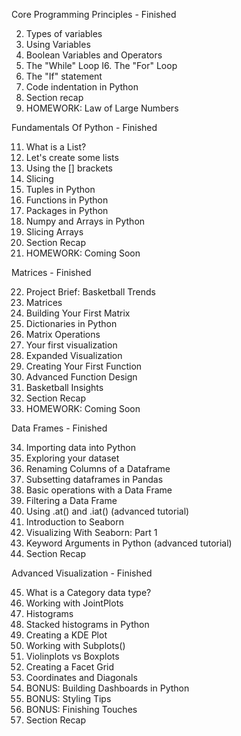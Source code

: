Core Programming Principles - Finished
 
2. Types of variables
3. Using Variables
4. Boolean Variables and Operators
5. The "While" Loop
I6. The "For" Loop
7. The "If" statement
8. Code indentation in Python
9. Section recap
10. HOMEWORK: Law of Large Numbers

Fundamentals Of Python - Finished
 
11. What is a List?
12. Let's create some lists
13. Using the [] brackets
14. Slicing
15. Tuples in Python
16. Functions in Python
17. Packages in Python
18. Numpy and Arrays in Python
19. Slicing Arrays
20. Section Recap
21. HOMEWORK: Coming Soon 
 
Matrices - Finished
 
22. Project Brief: Basketball Trends
23. Matrices
24. Building Your First Matrix
25. Dictionaries in Python
26. Matrix Operations
27. Your first visualization
28. Expanded Visualization
29. Creating Your First Function
30. Advanced Function Design
31. Basketball Insights
32. Section Recap
33. HOMEWORK: Coming Soon 

Data Frames - Finished
 
34. Importing data into Python
35. Exploring your dataset
36. Renaming Columns of a Dataframe
37. Subsetting dataframes in Pandas
38. Basic operations with a Data Frame
39. Filtering a Data Frame
40. Using .at() and .iat() (advanced tutorial)
41. Introduction to Seaborn
42. Visualizing With Seaborn: Part 1
43. Keyword Arguments in Python (advanced tutorial) 
44. Section Recap 

Advanced Visualization - Finished
 
45. What is a Category data type? 
46. Working with JointPlots 
47. Histograms 
48. Stacked histograms in Python 
49. Creating a KDE Plot 
50. Working with Subplots() 
51. Violinplots vs Boxplots 
52. Creating a Facet Grid 
53. Coordinates and Diagonals 
54. BONUS: Building Dashboards in Python 
55. BONUS: Styling Tips 
56. BONUS: Finishing Touches 
57. Section Recap
